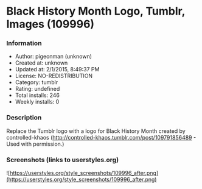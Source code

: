 # Black History Month Logo, Tumblr, Images (109996)

### Information
- Author: pigeonman (unknown)
- Created at: unknown
- Updated at: 2/1/2015, 8:49:37 PM
- License: NO-REDISTRIBUTION
- Category: tumblr
- Rating: undefined
- Total installs: 246
- Weekly installs: 0


### Description
Replace the Tumblr logo with a logo for Black History Month created by controlled-khaos (http://controlled-khaos.tumblr.com/post/109791856489 - Used with permission.)


### Screenshots (links to userstyles.org)
![https://userstyles.org/style_screenshots/109996_after.png](https://userstyles.org/style_screenshots/109996_after.png)


